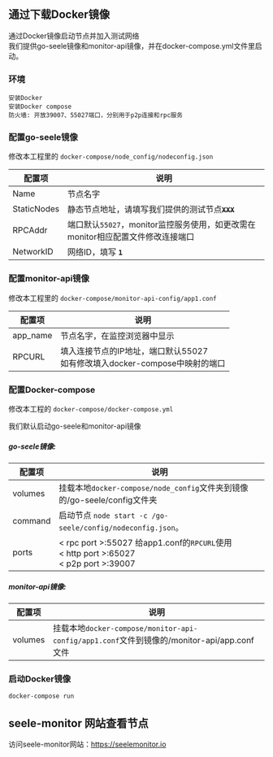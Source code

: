 ## 通过下载Docker镜像

通过Docker镜像启动节点并加入测试网络<br>
我们提供go-seele镜像和monitor-api镜像，并在docker-compose.yml文件里启动。

### 环境
	安装Docker
	安装Docker compose
	防火墙: 开放39007、55027端口，分别用于p2p连接和rpc服务

### 配置go-seele镜像
修改本工程里的 `docker-compose/node_config/nodeconfig.json`

| 配置项 | 说明 |
| ----------- | --------- |
| Name  | 节点名字  |
|  StaticNodes  | 静态节点地址，请填写我们提供的测试节点<s>**`XXX`**</s>  |
|  RPCAddr  | 端口默认`55027`，monitor监控服务使用，如更改需在monitor相应配置文件修改连接端口 |
|  NetworkID  | 网络ID，填写 **`1`**  |

### 配置monitor-api镜像
修改本工程里的 `docker-compose/monitor-api-config/app1.conf`

| 配置项 | 说明 |
| ----------- | --------- |
| app_name  | 节点名字，在监控浏览器中显示  |
| RPCURL  | 填入连接节点的IP地址，端口默认55027  <br> 如有修改填入docker-compose中映射的端口|

### 配置Docker-compose
修改本工程的 `docker-compose/docker-compose.yml`

我们默认启动go-seele和monitor-api镜像

##### go-seele镜像:

| 配置项 | 说明 |
| ----------- | --------- |
| volumes  | 挂载本地`docker-compose/node_config`文件夹到镜像的/go-seele/config文件夹  |
| command  | 启动节点 `node start -c /go-seele/config/nodeconfig.json`。|
| ports  | < rpc port >:55027 给app1.conf的`RPCURL`使用<br> < http port >:65027 <br> < p2p port >:39007|
##### monitor-api镜像:

| 配置项 | 说明 |
| ----------- | --------- |
| volumes  | 挂载本地`docker-compose/monitor-api-config/app1.conf`文件到镜像的/monitor-api/app.conf文件  |

### 启动Docker镜像

```
docker-compose run
```

## seele-monitor 网站查看节点
访问seele-monitor网站：https://seelemonitor.io
